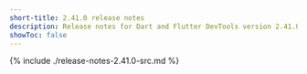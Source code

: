 ```yaml
---
short-title: 2.41.0 release notes
description: Release notes for Dart and Flutter DevTools version 2.41.0.
showToc: false
---
```


{% include ./release-notes-2.41.0-src.md %}
